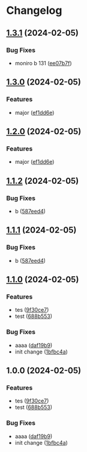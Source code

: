 # Changelog

## [1.3.1](https://github.com/nprashiyer/rp-monokle/compare/v1.3.0...v1.3.1) (2024-02-05)


### Bug Fixes

* moniro b 131 ([ee07b7f](https://github.com/nprashiyer/rp-monokle/commit/ee07b7f59927d89487a352e3644814ad361e5047))

## [1.3.0](https://github.com/nprashiyer/rp-monokle/compare/v1.2.0...v1.3.0) (2024-02-05)


### Features

* major ([ef1dd6e](https://github.com/nprashiyer/rp-monokle/commit/ef1dd6ea6552c0d2211195ab2d2c341db5340a99))

## [1.2.0](https://github.com/nprashiyer/rp-monokle/compare/v1.1.2...v1.2.0) (2024-02-05)


### Features

* major ([ef1dd6e](https://github.com/nprashiyer/rp-monokle/commit/ef1dd6ea6552c0d2211195ab2d2c341db5340a99))

## [1.1.2](https://github.com/nprashiyer/rp-monokle/compare/v1.1.1...v1.1.2) (2024-02-05)


### Bug Fixes

* b ([587eed4](https://github.com/nprashiyer/rp-monokle/commit/587eed4d93488b3106b05bb0d613c91b3474ad21))

## [1.1.1](https://github.com/nprashiyer/rp-monokle/compare/v1.1.0...v1.1.1) (2024-02-05)


### Bug Fixes

* b ([587eed4](https://github.com/nprashiyer/rp-monokle/commit/587eed4d93488b3106b05bb0d613c91b3474ad21))

## [1.1.0](https://github.com/nprashiyer/rp-monokle/compare/v1.0.0...v1.1.0) (2024-02-05)


### Features

* tes ([9f30ce7](https://github.com/nprashiyer/rp-monokle/commit/9f30ce7bed049711d43203c8198e2fc0bc7c3022))
* test ([688b553](https://github.com/nprashiyer/rp-monokle/commit/688b55320325493ccacd46a64ea6ddf360287550))


### Bug Fixes

* aaaa ([daf19b9](https://github.com/nprashiyer/rp-monokle/commit/daf19b9bf700e71e4ead246c5dba5241f93d4935))
* init change ([1bfbc4a](https://github.com/nprashiyer/rp-monokle/commit/1bfbc4a13b3db13c585e75b8ac440489f1772f2d))

## 1.0.0 (2024-02-05)


### Features

* tes ([9f30ce7](https://github.com/nprashiyer/rp-monokle/commit/9f30ce7bed049711d43203c8198e2fc0bc7c3022))
* test ([688b553](https://github.com/nprashiyer/rp-monokle/commit/688b55320325493ccacd46a64ea6ddf360287550))


### Bug Fixes

* aaaa ([daf19b9](https://github.com/nprashiyer/rp-monokle/commit/daf19b9bf700e71e4ead246c5dba5241f93d4935))
* init change ([1bfbc4a](https://github.com/nprashiyer/rp-monokle/commit/1bfbc4a13b3db13c585e75b8ac440489f1772f2d))
